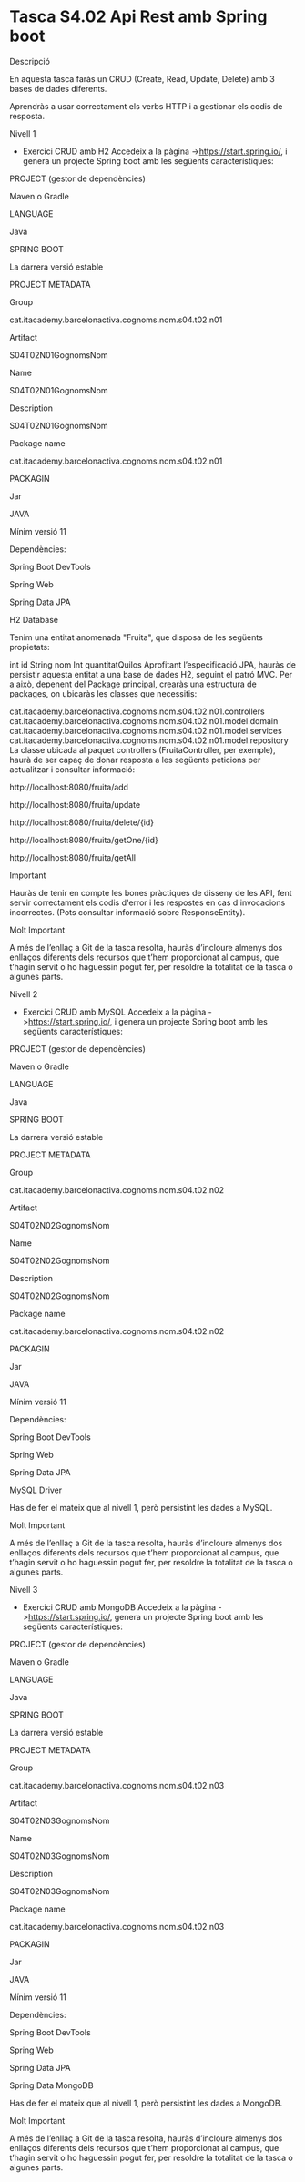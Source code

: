 # Tasca S4.02 Api Rest amb Spring boot

Descripció


En aquesta tasca faràs un CRUD (Create, Read, Update, Delete) amb 3 bases de dades diferents.

Aprendràs a usar correctament els verbs HTTP i a gestionar els codis de resposta.

Nivell 1

- Exercici CRUD amb H2
Accedeix a la pàgina ->https://start.spring.io/, i genera un projecte Spring boot amb les següents característiques:


PROJECT (gestor de dependències)

Maven o Gradle

LANGUAGE

Java

SPRING BOOT

La darrera versió estable

PROJECT METADATA

Group

cat.itacademy.barcelonactiva.cognoms.nom.s04.t02.n01

Artifact

S04T02N01GognomsNom

Name

S04T02N01GognomsNom

Description

S04T02N01GognomsNom

Package name

cat.itacademy.barcelonactiva.cognoms.nom.s04.t02.n01

PACKAGIN

Jar

JAVA

Mínim versió 11 

Dependències:

Spring Boot DevTools

Spring Web

Spring Data JPA

H2 Database



Tenim una entitat anomenada "Fruita", que disposa de les següents propietats:

int id
String nom
Int quantitatQuilos
Aprofitant l’especificació JPA, hauràs de persistir aquesta entitat a una base de dades H2, seguint el patró MVC. Per a això, depenent del Package principal, crearàs una estructura de packages, on ubicaràs les classes que necessitis:

cat.itacademy.barcelonactiva.cognoms.nom.s04.t02.n01.controllers
cat.itacademy.barcelonactiva.cognoms.nom.s04.t02.n01.model.domain
cat.itacademy.barcelonactiva.cognoms.nom.s04.t02.n01.model.services
cat.itacademy.barcelonactiva.cognoms.nom.s04.t02.n01.model.repository
La classe ubicada al paquet controllers (FruitaController, per exemple), haurà de ser capaç de donar resposta a les següents peticions per actualitzar i consultar informació:

http://localhost:8080/fruita/add

http://localhost:8080/fruita/update

http://localhost:8080/fruita/delete/{id}

http://localhost:8080/fruita/getOne/{id}

http://localhost:8080/fruita/getAll

 

 Important

Hauràs de tenir en compte les bones pràctiques de disseny de les API, fent servir correctament els codis d'error i les respostes en cas d'invocacions incorrectes. (Pots consultar informació sobre ResponseEntity).

 Molt Important

A més de l’enllaç a Git de la tasca resolta, hauràs d’incloure almenys dos enllaços diferents dels recursos que t’hem proporcionat al campus, que t’hagin servit o ho haguessin pogut fer, per resoldre la totalitat de la tasca o algunes parts.

Nivell 2

- Exercici CRUD amb MySQL
Accedeix a la pàgina ->https://start.spring.io/, i genera un projecte Spring boot amb les següents característiques:


PROJECT (gestor de dependències)

Maven o Gradle

LANGUAGE

Java

SPRING BOOT

La darrera versió estable

PROJECT METADATA

Group

cat.itacademy.barcelonactiva.cognoms.nom.s04.t02.n02

Artifact

S04T02N02GognomsNom

Name

S04T02N02GognomsNom

Description

S04T02N02GognomsNom

Package name

cat.itacademy.barcelonactiva.cognoms.nom.s04.t02.n02

PACKAGIN

Jar

JAVA

Mínim versió 11

 

Dependències:

Spring Boot DevTools

Spring Web

Spring Data JPA

MySQL Driver



Has de fer el mateix que al nivell 1, però persistint les dades a MySQL.

 

 Molt Important

A més de l’enllaç a Git de la tasca resolta, hauràs d’incloure almenys dos enllaços diferents dels recursos que t’hem proporcionat al campus, que t’hagin servit o ho haguessin pogut fer, per resoldre la totalitat de la tasca o algunes parts.

Nivell 3

- Exercici CRUD amb MongoDB
Accedeix a la pàgina ->https://start.spring.io/, genera un projecte Spring boot amb les següents característiques:

PROJECT (gestor de dependències)

Maven o Gradle

LANGUAGE

Java

SPRING BOOT

La darrera versió estable

 

PROJECT METADATA

Group

cat.itacademy.barcelonactiva.cognoms.nom.s04.t02.n03

Artifact

S04T02N03GognomsNom

Name

S04T02N03GognomsNom

Description

S04T02N03GognomsNom

Package name

cat.itacademy.barcelonactiva.cognoms.nom.s04.t02.n03

PACKAGIN

Jar

JAVA

Mínim versió 11 

Dependències:

Spring Boot DevTools

Spring Web

Spring Data JPA

Spring Data MongoDB


Has de fer el mateix que al nivell 1, però persistint les dades a MongoDB.

 Molt Important

A més de l’enllaç a Git de la tasca resolta, hauràs d’incloure almenys dos enllaços diferents dels recursos que t’hem proporcionat al campus, que t’hagin servit o ho haguessin pogut fer, per resoldre la totalitat de la tasca o algunes parts.
